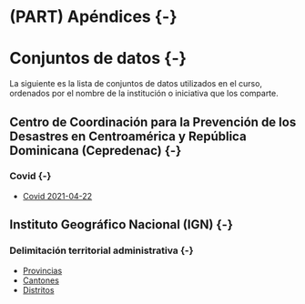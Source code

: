 # (PART) Apéndices {-}

# Conjuntos de datos {-}

La siguiente es la lista de conjuntos de datos utilizados en el curso, ordenados por el nombre de la institución o iniciativa que los comparte.

## Centro de Coordinación para la Prevención de los Desastres en Centroamérica y República Dominicana (Cepredenac) {-}

### Covid {-}

- [Covid 2021-04-22](datos/cepredenac/covid/covid-centroamericard-20210422.csv)

## Instituto Geográfico Nacional (IGN) {-}

### Delimitación territorial administrativa {-}

- [Provincias](datos/ign/delimitacion-territorial-administrativa/provincias.geojson)
- [Cantones](datos/ign/delimitacion-territorial-administrativa/cantones.geojson)
- [Distritos](datos/ign/delimitacion-territorial-administrativa/distritos.geojson)
